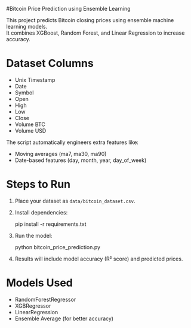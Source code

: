#Bitcoin Price Prediction using Ensemble Learning

This project predicts Bitcoin closing prices using ensemble machine learning models.  
It combines XGBoost, Random Forest, and Linear Regression to increase accuracy.

# Dataset Columns
- Unix Timestamp
- Date
- Symbol
- Open
- High
- Low
- Close
- Volume BTC
- Volume USD

The script automatically engineers extra features like:
- Moving averages (ma7, ma30, ma90)
- Date-based features (day, month, year, day_of_week)

#  Steps to Run
1. Place your dataset as `data/bitcoin_dataset.csv`.
2. Install dependencies:
   
   pip install -r requirements.txt
   
3. Run the model:
   
   python bitcoin_price_prediction.py
  
4. Results will include model accuracy (R² score) and predicted prices.

# Models Used
- RandomForestRegressor
- XGBRegressor
- LinearRegression
- Ensemble Average (for better accuracy)


